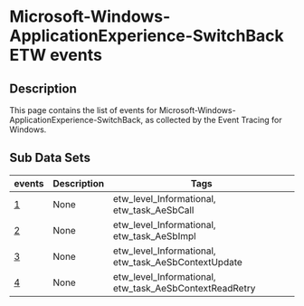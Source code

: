 # Microsoft-Windows-ApplicationExperience-SwitchBack ETW events

## Description
This page contains the list of events for Microsoft-Windows-ApplicationExperience-SwitchBack, as collected by the Event Tracing for Windows.

## Sub Data Sets
|events|Description|Tags|
|---|---|---|
|[1](events/event-1.md)|None|etw_level_Informational, etw_task_AeSbCall|
|[2](events/event-2.md)|None|etw_level_Informational, etw_task_AeSbImpl|
|[3](events/event-3.md)|None|etw_level_Informational, etw_task_AeSbContextUpdate|
|[4](events/event-4.md)|None|etw_level_Informational, etw_task_AeSbContextReadRetry|

